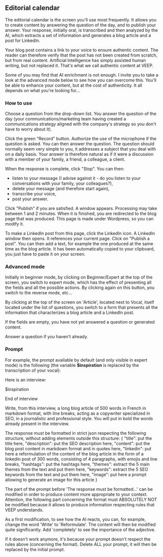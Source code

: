 ## Editorial calendar

The editorial calendar is the screen you'll use most frequently. It allows you to create content by answering the question of the day, and to publish your answer. Your response, initially oral, is transcribed and then analyzed by the AI, which extracts a set of information and generates a blog article and a post for LinkedIn.

Your blog post contains a link to your voice to ensure authentic content. The reader can therefore verify that the post has not been created from scratch, but from real content. Artificial Intelligence has simply assisted human writing, but not replaced it. That's what we call authentic content at VEEP.

Some of you may find that AI enrichment is not enough. I invite you to take a look at the advanced mode below to see how you can overcome this. You'll be able to enhance your content, but at the cost of authenticity. It all depends on what you're looking for...

### How to use

Choose a question from the drop-down list. You answer the question of the day (your communications/marketing team having created a communications strategy aligned with the company's strategy so you don't have to worry about it).

Click the green "Record" button. Authorize the use of the microphone if the question is asked. You can then answer the question. The question should normally seem very simple to you, it addresses a subject that you deal with on a daily basis. Your answer is therefore natural as if it were a discussion with a member of your family, a friend, a colleague, a client.

When the response is complete, click "Stop". You can then:
* listen to your message (I advise against it - do you listen to your conversations with your family, your colleagues?),
* delete your message (and therefore start again),
* transcribe your voice,
* post your answer.

Click "Publish" if you are satisfied. A window appears. Processing may take between 1 and 2 minutes. When it is finished, you are redirected to the blog page that was produced. This page is made under Wordpress, so you can modify it.

To make a LinkedIn post from this page, click the LinkedIn icon. A LinkedIn window then opens. It references your current page. Click on "Publish a post". You can then add a text, for example the one produced at the same time as the blog article. It has been automatically copied to your clipboard, you just have to paste it on your screen.

### Advanced mode

Initially in beginner mode, by clicking on Beginner/Expert at the top of the screen, you switch to expert mode, which has the effect of presenting all the fields and all the possible actions. By clicking again on this button, you switch to the reverse mode, etc...

By clicking at the top of the screen on 'Article', located next to Vocal, itself located under the list of questions, you switch to a form that presents all the information that characterizes a blog article and a LinkedIn post.

If the fields are empty, you have not yet answered a question or generated content.

Answer a question if you haven't already.

### Prompt

For example, the prompt available by default (and only visible in expert mode) is the following (the variable **$inspiration** is replaced by the transcription of your vocal):

<div class="pre">
Here is an interview:

$inspiration

End of interview

Write, from this interview, a long blog article of 500 words in French in markdown format, with line breaks, acting as a copywriter specialized in SEO, in a journalistic and professional style. You will put in bold the words already present in the interview.

The response must be formatted in strict json respecting the following structure, without adding elements outside this structure:
{
    "title": put the title here,
    "description": put the SEO description here,
    "content": put the blog post content in markdown format and in quotes here,
    "linkedin": put here a reformulation of the content of the blog article in the form of a linkedin post of 300 words, consisting of 4 paragraphs, with emojis and line breaks,
    "hashtags": put the hashtags here,
    "themes": extract the 5 main themes from the text and put them here,
    "keywords": extract the 5 SEO keywords from the text and put them here,
    "image": put here a prompt allowing to generate an image for this article
}
</div>

The part of the prompt before 'The response must be formatted...' can be modified in order to produce content more appropriate to your context. Attention, the following part concerning the format must ABSOLUTELY NOT be modified because it allows to produce information respecting rules that VEEP understands.

As a first modification, to see how the AI ​​reacts, you can, for example, change the word 'Write' to 'Reformulate'. The content will then be modified quite significantly. Add 'completely' to see the importance of the adjective.

If it doesn't work anymore, it's because your prompt doesn't respect the rules above (concerning the format). Delete ALL your prompt, it will then be replaced by the initial prompt.